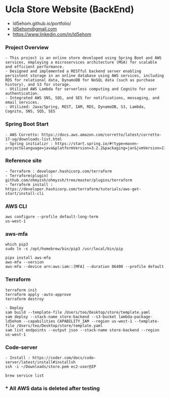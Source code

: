 # Ucla Store Website (BackEnd) 
- ld5ehom.github.io/portfolio/
- ld5ehom@gmail.com 
- https://www.linkedin.com/in/ld5ehom

### Project Overview
```angular2html
- This project is an online store developed using Spring Boot and AWS services, employing a microservices architecture (MSA) for scalable and efficient performance.
- Designed and implemented a RESTful backend server enabling persistent storage in an online database using AWS services, including RDS for relational data, DynamoDB for NoSQL data (such as purchase history), and S3 for storage.
- Utilized AWS Lambda for serverless computing and Cognito for user authentication.
- Integrated AWS SNS, SQS, and SES for notifications, messaging, and email services.
- Utilized: Java/Spring, REST, IAM, RDS, DynamoDB, S3, Lambda, Cognito, SNS, SQS, SES
```


### Spring Boot Start
```angular2html
- AWS Corretto: https://docs.aws.amazon.com/corretto/latest/corretto-17-ug/downloads-list.html
- Spring initializr : https://start.spring.io/#!type=maven-project&language=java&platformVersion=3.2.2&packaging=jar&jvmVersion=17&groupId=com.store&artifactId=backend&name=backend&description=TaeWook%20store%20project&packageName=com.store.backend&dependencies=lombok,web
```

### Reference site
```angular2html
- Terraform : developer.hashicorp.com/terraform
- Terraform(plugin) : github.com/ohmyzsh/ohmyzsh/tree/master/plugins/terraform
- Terraform install : https://developer.hashicorp.com/terraform/tutorials/aws-get-start/install-cli
```

### AWS CLI
```angular2html
aws configure --profile default-long-term
us-west-1
```

### aws-mfa
```angular2html
which pip3
sudo ln -s /opt/homebrew/bin/pip3 /usr/local/bin/pip

pipx install aws-mfa
aws-mfa --version
aws-mfa --device arn:aws:iam::[MFA] --duration 86400 --profile default
```

### Terraform
```angular2html
terraform init
terraform apply -auto-approve
terraform destroy
```
```angular2html
- Deploy
sam build --template-file /Users/teo/Desktop/store/template.yaml
sam deploy --stack-name store-backend --s3-bucket lambda-package-ld5ehom --capabilities CAPABILITY_IAM --region us-west-1 --template-file /Users/teo/Desktop/store/template.yaml
sam list endpoints --output json --stack-name store-backend --region us-west-1
```

### Code-server
```angular2html
- Install : https://coder.com/docs/code-server/latest/install#installsh 
ssh -i ~/Downloads/store.pem ec2-user@IP
```

```angular2html
brew service list
```

### * All AWS data is deleted after testing